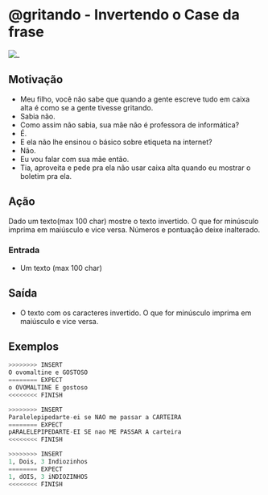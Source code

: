 # @gritando -  Invertendo o Case da frase

![_](cover.jpg)

## Motivação

* Meu filho, você não sabe que quando a gente escreve tudo em caixa alta é como se a gente tivesse gritando.
* Sabia não.
* Como assim não sabia, sua mãe não é professora de informática?
* É.
* E ela não lhe ensinou o básico sobre etiqueta na internet?
* Não.
* Eu vou falar com sua mãe então.
* Tia, aproveita e pede pra ela não usar caixa alta quando eu mostrar o boletim pra ela.

## Ação

Dado um texto(max 100 char) mostre o texto invertido. O que for minúsculo imprima em maiúsculo e vice versa. Números e pontuação deixe inalterado.

### Entrada

* Um texto (max 100 char)

## Saída

* O texto com os caracteres invertido. O que for minúsculo imprima em maiúsculo e vice versa.

## Exemplos

``` py
>>>>>>>> INSERT
O ovomaltine e GOSTOSO
======== EXPECT
o OVOMALTINE E gostoso
<<<<<<<< FINISH
```

```py
>>>>>>>> INSERT
Paralelepipedarte-ei se NAO me passar a CARTEIRA
======== EXPECT
pARALELEPIPEDARTE-EI SE nao ME PASSAR A carteira
<<<<<<<< FINISH
```

```py
>>>>>>>> INSERT
1, Dois, 3 Indiozinhos
======== EXPECT
1, dOIS, 3 iNDIOZINHOS
<<<<<<<< FINISH
```

